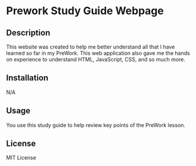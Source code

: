 
# Prework Study Guide Webpage

## Description

This website was created to help me better understand all that I have learned so far in my PreWork. This web application also gave me the hands on experience to understand HTML, JavaScript, CSS, and so much more.


## Installation

N/A

## Usage

You use this study guide to help review key points of the PreWork lesson.


## License

MIT License
